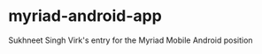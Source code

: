 myriad-android-app
==================

Sukhneet Singh Virk's entry for the Myriad Mobile Android position
